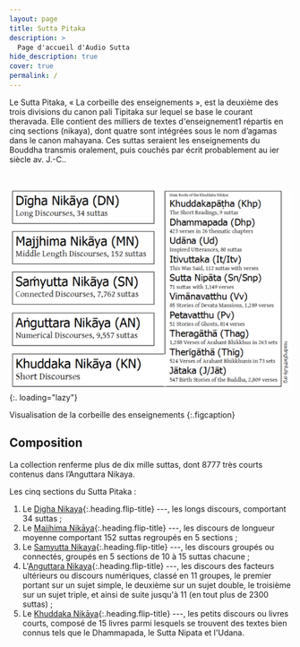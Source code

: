```yaml
---
layout: page
title: Sutta Pitaka
description: >
  Page d'accueil d'Audio Sutta
hide_description: true
cover: true
permalink: /
---
```


Le Sutta Pitaka, « La corbeille des enseignements », est la deuxième des trois divisions du canon pali Tipitaka sur lequel se base le courant theravada. Elle contient des milliers de textes d'enseignement1 répartis en cinq sections (nikaya), dont quatre sont intégrées sous le nom d’agamas dans le canon mahayana. Ces suttas seraient les enseignements du Bouddha transmis oralement, puis couchés par écrit probablement au ier siècle av. J.-C.. 

&nbsp;

![Chart](assets/img/chart.png){:. loading="lazy"}

Visualisation de la corbeille des enseignements
{:.figcaption}

## Composition

La collection renferme plus de dix mille suttas, dont 8777 très courts contenus dans l’Anguttara Nikaya.

Les cinq sections du Sutta Pitaka :

1. Le [Digha Nikaya](/DN){:.heading.flip-title} ---, les longs discours, comportant 34 suttas ;
2. Le [Majjhima Nikāya](/MN){:.heading.flip-title} ---, les discours de longueur moyenne comportant 152 suttas regroupés en 5 sections ;
3. Le [Samyutta Nikaya](/SN){:.heading.flip-title} ---, les discours groupés ou connectés, groupés en 5 sections de 10 à 15 suttas chacune ;
4. L'[Anguttara Nikaya](/AN){:.heading.flip-title} ---, les discours des facteurs ultérieurs ou discours numériques, classé en 11 groupes, le premier portant sur un sujet simple, le deuxième sur un sujet double, le troisième sur un sujet triple, et ainsi de suite jusqu'à 11 (en tout plus de 2300 suttas) ;
5. Le [Khuddaka Nikāya](/KN){:.heading.flip-title} ---, les petits discours ou livres courts, composé de 15 livres parmi lesquels se trouvent des textes bien connus tels que le Dhammapada, le Sutta Nipata et l'Udana.
